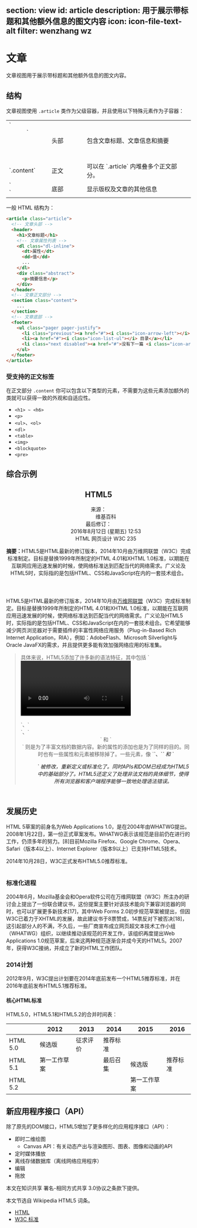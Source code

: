 ﻿section: view
id: article
description: 用于展示带标题和其他额外信息的图文内容
icon: icon-file-text-alt
filter: wenzhang wz
---

# 文章

文章视图用于展示带标题和其他额外信息的图文内容。

## 结构

文章视图使用 `.article` 类作为父级容器，并且使用以下特殊元素作为子容器：

<table class="table">
  <tbody>
    <tr>
      <td style="width: 100px">`<header>`</td>
      <td style="width: 80px">头部</td>
      <td>包含文章标题、文章信息和摘要</td>
    </tr>
    <tr>
      <td>`.content`</td>
      <td>正文</td>
      <td>可以在 `.article` 内堆叠多个正文部分。</td>
    </tr>
    <tr>
      <td>`<footer>`</td>
      <td>底部</td>
      <td>显示版权及文章的其他信息</td>
    </tr>
  </tbody>
</table>

一般 HTML 结构为：

```html
<article class="article">
  <!-- 文章头部 -->
  <header>
    <h1>文章标题</h1>
    <!-- 文章属性列表 -->
    <dl class="dl-inline">
      <dt>属性</dt>
      <dd>值</dd>
      ...
    </dl>
    <div class="abstract">
      <p>摘要信息</p>
    </div>
  </header>
  <!-- 文章正文部分 -->
  <section class="content">
    ...
  </section>
  <!-- 文章底部 -->
  <footer>
    <ul class="pager pager-justify">
      <li class="previous"><a href="#"><i class="icon-arrow-left"></i> 上一篇</a></li>
      <li><a href="#"><i class="icon-list-ul"></i> 目录</a></li>
      <li class="next disabled"><a href="#">没有下一篇 <i class="icon-arrow-right"></i></a></li>
    </ul>
  </footer>
</article>
```

### 受支持的正文标签

在正文部分 `.content` 你可以包含以下类型的元素，不需要为这些元素添加额外的类就可以获得一致的外观和自适应性。

 - `<h1> ~ <h6>`
 - `<p>`
 - `<ul>`、`<ol>`
 - `<dl>`
 - `<table>`
 - `<img>`
 - `<blockquote>`
 - `<pre>`

## 综合示例

<example>
  <article class="article">
    <header contenteditable="true">
      <h1 class="text-center">HTML5</h1>
      <dl class="dl-inline">
        <dt>来源：</dt>
        <dd>维基百科</dd>
        <dt>最后修订：</dt>
        <dd>2016年8月12日 (星期五) 12:53</dd>
        <dt></dt>
        <dd class="pull-right"><span class="label label-success">HTML</span> <span class="label label-warning">网页设计</span> <span class="label label-info">W3C</span> <span class="label label-danger"><i class="icon-eye-open"></i> 235</span></dd>
      </dl>
      <section class="abstract">
        <p><strong>摘要：</strong>HTML5是HTML最新的修订版本，2014年10月由万维网联盟（W3C）完成标准制定。目标是替换1999年所制定的HTML 4.01和XHTML 1.0标准，以期能在互联网应用迅速发展的时候，使网络标准达到匹配当代的网络需求。广义论及HTML5时，实际指的是包括HTML、CSS和JavaScript在内的一套技术组合。</p>
      </section>
    </header>
    <section class="content" contenteditable="true">
      <p>HTML5是HTML最新的修订版本，2014年10月由<a href="https://zh.wikipedia.org/wiki/%E4%B8%87%E7%BB%B4%E7%BD%91%E8%81%94%E7%9B%9F" target="_blank">万维网联盟</a>（W3C）完成标准制定。目标是替换1999年所制定的HTML 4.01和XHTML 1.0标准，以期能在互联网应用迅速发展的时候，使网络标准达到匹配当代的网络需求。广义论及HTML5时，实际指的是包括HTML、CSS和JavaScript在内的一套技术组合。它希望能够减少网页浏览器对于需要插件的丰富性网络应用服务（Plug-in-Based Rich Internet Application，RIA），例如：AdobeFlash、Microsoft Silverlight与Oracle JavaFX的需求，并且提供更多能有效加强网络应用的标准集。</p>
      <blockquote>
        <p>具体来说，HTML5添加了许多新的语法特征，其中包括 `<video>`、`<audio>` 和 `<canvas>` 元素，同时集成了SVG内容。这些元素是为了更容易的在网页中添加和处理多媒体和图片内容而添加的。其它新的元素如 `<section>`、`<article>`、`<header>` 和 `<nav>` 则是为了丰富文档的数据内容。新的属性的添加也是为了同样的目的。同时也有一些属性和元素被移除掉了。一些元素，像 `<a>`、`<cite>` 和 `<menu>` 被修改，重新定义或标准化了。同时APIs和DOM已经成为HTML5中的基础部分了。HTML5还定义了处理非法文档的具体细节，使得所有浏览器和客户端程序能够一致地处理语法错误。</p>
      </blockquote>
      <h2>发展历史</h2>
      <p>HTML 5草案的前身名为Web Applications 1.0，是在2004年由WHATWG提出。2008年1月22日，第一份正式草案发布。WHATWG表示该规范是目前仍在进行的工作，仍须多年的努力。[8]目前Mozilla Firefox、Google Chrome、Opera、Safari（版本4以上）、Internet Explorer（版本9以上）已支持HTML5技术。</p>
      <p>2014年10月28日，W3C正式发布HTML5.0推荐标准。</p>
      <img src="docs/img/slide1.jpg" alt="">
      <h3>标准化进程</h3>
      <p>2004年6月，Mozilla基金会和Opera软件公司在万维网联盟（W3C）所主办的研讨会上提出了一份联合建议书，这份提案主要针对该技术能向下兼容浏览器的同时，也可以扩展更多新技术[17]，其中Web Forms 2.0初步规范草案被提出，但因W3C已着力于XHTML的发展，故此建议书于8票赞成，14票反对下被否决[18]，这引起部分人的不满，不久后，一些厂商宣布成立网页超文本技术工作小组（WHATWG）组织，以继续推动该规范的开发工作，该组织再度提出Web Applications 1.0规范草案，后来这两种规范逐渐合并成今天的HTML5。2007年，获得W3C接纳，并成立了新的HTML工作团队。</p>
      <h3>2014计划</h3>
      <p>2012年9月，W3C提出计划要在2014年底前发布一个HTML5推荐标准，并在2016年底前发布HTML5.1推荐标准。</p>
      <h4>核心HTML标准</h4>
      <p>HTML5.0，HTML5.1和HTML5.2的合并时间表：</p>
      <table>
        <thead>
          <tr>
            <th></th>
            <th>2012</th>
            <th>2013</th>
            <th>2014</th>
            <th>2015</th>
            <th>2016</th>
          </tr>
        </thead>
        <tbody>
          <tr>
            <td>HTML 5.0</td>
            <td>候选版</td>
            <td>征求评价</td>
            <td>推荐标准</td>
            <td></td>
            <td></td>
          </tr>
          <tr>
            <td>HTML 5.1</td>
            <td>第一工作草案</td>
            <td></td>
            <td>最后召集</td>
            <td>候选版</td>
            <td>推荐标准</td>
          </tr>
          <tr>
            <td>HTML 5.2</td>
            <td></td>
            <td></td>
            <td></td>
            <td>第一工作草案</td>
            <td></td>
          </tr>
        </tbody>
      </table>
      <h2>新应用程序接口（API）</h2>
      <p>除了原先的DOM接口，HTML5增加了更多样化的应用程序接口（API）：</p>
      <ul>
        <li>
          即时二维绘图
          <ul>
            <li>Canvas API：有关动态产出与渲染图形、图表、图像和动画的API</li>
          </ul>
        </li>
        <li>定时媒体播放</li>
        <li>离线存储数据库（离线网络应用程序）</li>
        <li>编辑</li>
        <li>拖放</li>
      </ul>
    </section>
    <footer contenteditable="true">
      <p class="pull-right text-muted">本文在知识共享 署名-相同方式共享 3.0协议之条款下提供。</p>
      <p class="text-important">本文节选自 Wikipedia HTML5 词条。</p>
      <ul class="pager pager-justify">
        <li class="previous"><a target="_blank" href="https://zh.wikipedia.org/wiki/Category:HTML"><i class="icon-arrow-left"></i> HTML</a></li>
        <li class="next disabled"><a target="_blank" href="https://zh.wikipedia.org/wiki/Category:W3C%E6%A0%87%E5%87%86">W3C 标准 <i class="icon-arrow-right"></i></a></li>
      </ul>
    </footer>
  </article>
</example>

<template class="pre-scrollable linenums"/>

```html
<article class="article">
  <header>
    <h1 class="text-center">HTML5</h1>
    <dl class="dl-inline">
      <dt>来源：</dt>
      <dd>维基百科</dd>
      <dt>最后修订：</dt>
      <dd>2016年8月12日 (星期五) 12:53</dd>
      <dt></dt>
      <dd class="pull-right"><span class="label label-success">HTML</span> <span class="label label-warning">网页设计</span> <span class="label label-info">W3C</span> <span class="label label-danger"><i class="icon-eye-open"></i> 235</span></dd>
    </dl>
    <section class="abstract">
      <p><strong>摘要：</strong>HTML5是HTML最新的修订版本，2014年10月由万维网联盟（W3C）完成标准制定。目标是替换1999年所制定的HTML 4.01和XHTML 1.0标准，以期能在互联网应用迅速发展的时候，使网络标准达到匹配当代的网络需求。广义论及HTML5时，实际指的是包括HTML、CSS和JavaScript在内的一套技术组合。</p>
    </section>
  </header>
  <section class="content">
    <p>HTML5是HTML最新的修订版本，2014年10月由<a href="https://zh.wikipedia.org/wiki/%E4%B8%87%E7%BB%B4%E7%BD%91%E8%81%94%E7%9B%9F" target="_blank">万维网联盟</a>（W3C）完成标准制定。目标是替换1999年所制定的HTML 4.01和XHTML 1.0标准，以期能在互联网应用迅速发展的时候，使网络标准达到匹配当代的网络需求。广义论及HTML5时，实际指的是包括HTML、CSS和JavaScript在内的一套技术组合。它希望能够减少网页浏览器对于需要插件的丰富性网络应用服务（Plug-in-Based Rich Internet Application，RIA），例如：AdobeFlash、Microsoft Silverlight与Oracle JavaFX的需求，并且提供更多能有效加强网络应用的标准集。</p>
    <blockquote>
      <p>具体来说，HTML5添加了许多新的语法特征，其中包括 `<video>`、`<audio>` 和 `<canvas>` 元素，同时集成了SVG内容。这些元素是为了更容易的在网页中添加和处理多媒体和图片内容而添加的。其它新的元素如 `<section>`、`<article>`、`<header>` 和 `<nav>` 则是为了丰富文档的数据内容。新的属性的添加也是为了同样的目的。同时也有一些属性和元素被移除掉了。一些元素，像 `<a>`、`<cite>` 和 `<menu>` 被修改，重新定义或标准化了。同时APIs和DOM已经成为HTML5中的基础部分了。HTML5还定义了处理非法文档的具体细节，使得所有浏览器和客户端程序能够一致地处理语法错误。</p>
    </blockquote>
    <h2>发展历史</h2>
    <p>HTML 5草案的前身名为Web Applications 1.0，是在2004年由WHATWG提出。2008年1月22日，第一份正式草案发布。WHATWG表示该规范是目前仍在进行的工作，仍须多年的努力。[8]目前Mozilla Firefox、Google Chrome、Opera、Safari（版本4以上）、Internet Explorer（版本9以上）已支持HTML5技术。</p>
    <p>2014年10月28日，W3C正式发布HTML5.0推荐标准。</p>
    <img src="docs/img/slide1.jpg" alt="">
    <h3>标准化进程</h3>
    <p>2004年6月，Mozilla基金会和Opera软件公司在万维网联盟（W3C）所主办的研讨会上提出了一份联合建议书，这份提案主要针对该技术能向下兼容浏览器的同时，也可以扩展更多新技术[17]，其中Web Forms 2.0初步规范草案被提出，但因W3C已着力于XHTML的发展，故此建议书于8票赞成，14票反对下被否决[18]，这引起部分人的不满，不久后，一些厂商宣布成立网页超文本技术工作小组（WHATWG）组织，以继续推动该规范的开发工作，该组织再度提出Web Applications 1.0规范草案，后来这两种规范逐渐合并成今天的HTML5。2007年，获得W3C接纳，并成立了新的HTML工作团队。</p>
    <h3>2014计划</h3>
    <p>2012年9月，W3C提出计划要在2014年底前发布一个HTML5推荐标准，并在2016年底前发布HTML5.1推荐标准。</p>
    <h4>核心HTML标准</h4>
    <p>HTML5.0，HTML5.1和HTML5.2的合并时间表：</p>
    <table>
      <thead>
        <tr>
          <th></th>
          <th>2012</th>
          <th>2013</th>
          <th>2014</th>
          <th>2015</th>
          <th>2016</th>
        </tr>
      </thead>
      <tbody>
        <tr>
          <td>HTML 5.0</td>
          <td>候选版</td>
          <td>征求评价</td>
          <td>推荐标准</td>
          <td></td>
          <td></td>
        </tr>
        <tr>
          <td>HTML 5.1</td>
          <td>第一工作草案</td>
          <td></td>
          <td>最后召集</td>
          <td>候选版</td>
          <td>推荐标准</td>
        </tr>
        <tr>
          <td>HTML 5.2</td>
          <td></td>
          <td></td>
          <td></td>
          <td>第一工作草案</td>
          <td></td>
        </tr>
      </tbody>
    </table>
    <h2>新应用程序接口（API）</h2>
    <p>除了原先的DOM接口，HTML5增加了更多样化的应用程序接口（API）：</p>
    <ul>
      <li>
        即时二维绘图
        <ul>
          <li>Canvas API：有关动态产出与渲染图形、图表、图像和动画的API</li>
        </ul>
      </li>
      <li>定时媒体播放</li>
      <li>离线存储数据库（离线网络应用程序）</li>
      <li>编辑</li>
      <li>拖放</li>
    </ul>
  </section>
  <footer>
    <p class="pull-right text-muted">本文在知识共享 署名-相同方式共享 3.0协议之条款下提供。</p>
    <p class="text-important">本文节选自 Wikipedia HTML5 词条。</p>
    <ul class="pager pager-justify">
      <li class="previous"><a target="_blank" href="https://zh.wikipedia.org/wiki/Category:HTML"><i class="icon-arrow-left"></i> HTML</a></li>
      <li class="next disabled"><a target="_blank" href="https://zh.wikipedia.org/wiki/Category:W3C%E6%A0%87%E5%87%86">W3C 标准 <i class="icon-arrow-right"></i></a></li>
    </ul>
  </footer>
</article>
```

## 更紧凑的文章视图

通过为 `.article` 添加 `article-condensed` 类来获得更加紧凑的文章视图，适合放置在没有内边距的容器内。

<example class="no-padding">
  <article class="article article-condensed">
    <header contenteditable="true">
      <dl class="dl-inline pull-right">
        <dt>来源：</dt>
        <dd>维基百科</dd>
        <dt>最后修订：</dt>
        <dd>2016年8月12日 (星期五) 12:53</dd>
        <dt></dt>
        <dd class="pull-right"><span class="label label-success">HTML</span> <span class="label label-warning">网页设计</span> <span class="label label-info">W3C</span> <span class="label label-danger"><i class="icon-eye-open"></i> 235</span></dd>
      </dl>
      <h1>HTML5</h1>
      <section class="abstract">
        <p><strong>摘要：</strong>HTML5是HTML最新的修订版本，2014年10月由万维网联盟（W3C）完成标准制定。目标是替换1999年所制定的HTML 4.01和XHTML 1.0标准，以期能在互联网应用迅速发展的时候，使网络标准达到匹配当代的网络需求。广义论及HTML5时，实际指的是包括HTML、CSS和JavaScript在内的一套技术组合。</p>
      </section>
    </header>
    <section class="content" contenteditable="true">
      <p>HTML5是HTML最新的修订版本，2014年10月由<a href="https://zh.wikipedia.org/wiki/%E4%B8%87%E7%BB%B4%E7%BD%91%E8%81%94%E7%9B%9F" target="_blank">万维网联盟</a>（W3C）完成标准制定。目标是替换1999年所制定的HTML 4.01和XHTML 1.0标准，以期能在互联网应用迅速发展的时候，使网络标准达到匹配当代的网络需求。广义论及HTML5时，实际指的是包括HTML、CSS和JavaScript在内的一套技术组合。它希望能够减少网页浏览器对于需要插件的丰富性网络应用服务（Plug-in-Based Rich Internet Application，RIA），例如：AdobeFlash、Microsoft Silverlight与Oracle JavaFX的需求，并且提供更多能有效加强网络应用的标准集。</p>
      <blockquote>
        <p>具体来说，HTML5添加了许多新的语法特征，其中包括 `<video>`、`<audio>` 和 `<canvas>` 元素，同时集成了SVG内容。这些元素是为了更容易的在网页中添加和处理多媒体和图片内容而添加的。其它新的元素如 `<section>`、`<article>`、`<header>` 和 `<nav>` 则是为了丰富文档的数据内容。新的属性的添加也是为了同样的目的。同时也有一些属性和元素被移除掉了。一些元素，像 `<a>`、`<cite>` 和 `<menu>` 被修改，重新定义或标准化了。同时APIs和DOM已经成为HTML5中的基础部分了。HTML5还定义了处理非法文档的具体细节，使得所有浏览器和客户端程序能够一致地处理语法错误。</p>
      </blockquote>
      <h2>发展历史</h2>
      <p>HTML 5草案的前身名为Web Applications 1.0，是在2004年由WHATWG提出。2008年1月22日，第一份正式草案发布。WHATWG表示该规范是目前仍在进行的工作，仍须多年的努力。[8]目前Mozilla Firefox、Google Chrome、Opera、Safari（版本4以上）、Internet Explorer（版本9以上）已支持HTML5技术。</p>
      <p>2014年10月28日，W3C正式发布HTML5.0推荐标准。</p>
      <img src="docs/img/slide1.jpg" alt="">
      <h3>标准化进程</h3>
      <p>2004年6月，Mozilla基金会和Opera软件公司在万维网联盟（W3C）所主办的研讨会上提出了一份联合建议书，这份提案主要针对该技术能向下兼容浏览器的同时，也可以扩展更多新技术[17]，其中Web Forms 2.0初步规范草案被提出，但因W3C已着力于XHTML的发展，故此建议书于8票赞成，14票反对下被否决[18]，这引起部分人的不满，不久后，一些厂商宣布成立网页超文本技术工作小组（WHATWG）组织，以继续推动该规范的开发工作，该组织再度提出Web Applications 1.0规范草案，后来这两种规范逐渐合并成今天的HTML5。2007年，获得W3C接纳，并成立了新的HTML工作团队。</p>
      <h3>2014计划</h3>
      <p>2012年9月，W3C提出计划要在2014年底前发布一个HTML5推荐标准，并在2016年底前发布HTML5.1推荐标准。</p>
      <h4>核心HTML标准</h4>
      <p>HTML5.0，HTML5.1和HTML5.2的合并时间表：</p>
      <table>
        <thead>
          <tr>
            <th></th>
            <th>2012</th>
            <th>2013</th>
            <th>2014</th>
            <th>2015</th>
            <th>2016</th>
          </tr>
        </thead>
        <tbody>
          <tr>
            <td>HTML 5.0</td>
            <td>候选版</td>
            <td>征求评价</td>
            <td>推荐标准</td>
            <td></td>
            <td></td>
          </tr>
          <tr>
            <td>HTML 5.1</td>
            <td>第一工作草案</td>
            <td></td>
            <td>最后召集</td>
            <td>候选版</td>
            <td>推荐标准</td>
          </tr>
          <tr>
            <td>HTML 5.2</td>
            <td></td>
            <td></td>
            <td></td>
            <td>第一工作草案</td>
            <td></td>
          </tr>
        </tbody>
      </table>
      <h2>新应用程序接口（API）</h2>
      <p>除了原先的DOM接口，HTML5增加了更多样化的应用程序接口（API）：</p>
      <ul>
        <li>
          即时二维绘图
          <ul>
            <li>Canvas API：有关动态产出与渲染图形、图表、图像和动画的API</li>
          </ul>
        </li>
        <li>定时媒体播放</li>
        <li>离线存储数据库（离线网络应用程序）</li>
        <li>编辑</li>
        <li>拖放</li>
      </ul>
    </section>
    <footer contenteditable="true">
      <p class="pull-right text-muted">本文在知识共享 署名-相同方式共享 3.0协议之条款下提供。</p>
      <p class="text-important">本文节选自 Wikipedia HTML5 词条。</p>
      <ul class="pager pager-justify">
        <li class="previous"><a target="_blank" href="https://zh.wikipedia.org/wiki/Category:HTML"><i class="icon-arrow-left"></i> HTML</a></li>
        <li class="next disabled"><a target="_blank" href="https://zh.wikipedia.org/wiki/Category:W3C%E6%A0%87%E5%87%86">W3C 标准 <i class="icon-arrow-right"></i></a></li>
      </ul>
    </footer>
  </article>
</example>

<template class="pre-scrollable linenums"/>

```html
<article class="article article-condensed">
  <header>
    <dl class="dl-inline pull-right">
      <dt>来源：</dt>
      <dd>维基百科</dd>
      <dt>最后修订：</dt>
      <dd>2016年8月12日 (星期五) 12:53</dd>
      <dt></dt>
      <dd class="pull-right"><span class="label label-success">HTML</span> <span class="label label-warning">网页设计</span> <span class="label label-info">W3C</span> <span class="label label-danger"><i class="icon-eye-open"></i> 235</span></dd>
    </dl>
    <h1>HTML5</h1>
    <section class="abstract">
      <p><strong>摘要：</strong>HTML5是HTML最新的修订版本，2014年10月由万维网联盟（W3C）完成标准制定。目标是替换1999年所制定的HTML 4.01和XHTML 1.0标准，以期能在互联网应用迅速发展的时候，使网络标准达到匹配当代的网络需求。广义论及HTML5时，实际指的是包括HTML、CSS和JavaScript在内的一套技术组合。</p>
    </section>
  </header>
  <section class="content">
    <p>HTML5是HTML最新的修订版本，2014年10月由<a href="https://zh.wikipedia.org/wiki/%E4%B8%87%E7%BB%B4%E7%BD%91%E8%81%94%E7%9B%9F" target="_blank">万维网联盟</a>（W3C）完成标准制定。目标是替换1999年所制定的HTML 4.01和XHTML 1.0标准，以期能在互联网应用迅速发展的时候，使网络标准达到匹配当代的网络需求。广义论及HTML5时，实际指的是包括HTML、CSS和JavaScript在内的一套技术组合。它希望能够减少网页浏览器对于需要插件的丰富性网络应用服务（Plug-in-Based Rich Internet Application，RIA），例如：AdobeFlash、Microsoft Silverlight与Oracle JavaFX的需求，并且提供更多能有效加强网络应用的标准集。</p>
    <blockquote>
      <p>具体来说，HTML5添加了许多新的语法特征，其中包括 `<video>`、`<audio>` 和 `<canvas>` 元素，同时集成了SVG内容。这些元素是为了更容易的在网页中添加和处理多媒体和图片内容而添加的。其它新的元素如 `<section>`、`<article>`、`<header>` 和 `<nav>` 则是为了丰富文档的数据内容。新的属性的添加也是为了同样的目的。同时也有一些属性和元素被移除掉了。一些元素，像 `<a>`、`<cite>` 和 `<menu>` 被修改，重新定义或标准化了。同时APIs和DOM已经成为HTML5中的基础部分了。HTML5还定义了处理非法文档的具体细节，使得所有浏览器和客户端程序能够一致地处理语法错误。</p>
    </blockquote>
    <h2>发展历史</h2>
    <p>HTML 5草案的前身名为Web Applications 1.0，是在2004年由WHATWG提出。2008年1月22日，第一份正式草案发布。WHATWG表示该规范是目前仍在进行的工作，仍须多年的努力。[8]目前Mozilla Firefox、Google Chrome、Opera、Safari（版本4以上）、Internet Explorer（版本9以上）已支持HTML5技术。</p>
    <p>2014年10月28日，W3C正式发布HTML5.0推荐标准。</p>
    <img src="docs/img/slide1.jpg" alt="">
    <h3>标准化进程</h3>
    <p>2004年6月，Mozilla基金会和Opera软件公司在万维网联盟（W3C）所主办的研讨会上提出了一份联合建议书，这份提案主要针对该技术能向下兼容浏览器的同时，也可以扩展更多新技术[17]，其中Web Forms 2.0初步规范草案被提出，但因W3C已着力于XHTML的发展，故此建议书于8票赞成，14票反对下被否决[18]，这引起部分人的不满，不久后，一些厂商宣布成立网页超文本技术工作小组（WHATWG）组织，以继续推动该规范的开发工作，该组织再度提出Web Applications 1.0规范草案，后来这两种规范逐渐合并成今天的HTML5。2007年，获得W3C接纳，并成立了新的HTML工作团队。</p>
    <h3>2014计划</h3>
    <p>2012年9月，W3C提出计划要在2014年底前发布一个HTML5推荐标准，并在2016年底前发布HTML5.1推荐标准。</p>
    <h4>核心HTML标准</h4>
    <p>HTML5.0，HTML5.1和HTML5.2的合并时间表：</p>
    <table>
      <thead>
        <tr>
          <th></th>
          <th>2012</th>
          <th>2013</th>
          <th>2014</th>
          <th>2015</th>
          <th>2016</th>
        </tr>
      </thead>
      <tbody>
        <tr>
          <td>HTML 5.0</td>
          <td>候选版</td>
          <td>征求评价</td>
          <td>推荐标准</td>
          <td></td>
          <td></td>
        </tr>
        <tr>
          <td>HTML 5.1</td>
          <td>第一工作草案</td>
          <td></td>
          <td>最后召集</td>
          <td>候选版</td>
          <td>推荐标准</td>
        </tr>
        <tr>
          <td>HTML 5.2</td>
          <td></td>
          <td></td>
          <td></td>
          <td>第一工作草案</td>
          <td></td>
        </tr>
      </tbody>
    </table>
    <h2>新应用程序接口（API）</h2>
    <p>除了原先的DOM接口，HTML5增加了更多样化的应用程序接口（API）：</p>
    <ul>
      <li>
        即时二维绘图
        <ul>
          <li>Canvas API：有关动态产出与渲染图形、图表、图像和动画的API</li>
        </ul>
      </li>
      <li>定时媒体播放</li>
      <li>离线存储数据库（离线网络应用程序）</li>
      <li>编辑</li>
      <li>拖放</li>
    </ul>
  </section>
  <footer>
    <p class="pull-right text-muted">本文在知识共享 署名-相同方式共享 3.0协议之条款下提供。</p>
    <p class="text-important">本文节选自 Wikipedia HTML5 词条。</p>
    <ul class="pager pager-justify">
      <li class="previous"><a target="_blank" href="https://zh.wikipedia.org/wiki/Category:HTML"><i class="icon-arrow-left"></i> HTML</a></li>
      <li class="next disabled"><a target="_blank" href="https://zh.wikipedia.org/wiki/Category:W3C%E6%A0%87%E5%87%86">W3C 标准 <i class="icon-arrow-right"></i></a></li>
    </ul>
  </footer>
</article>
```

<div class="alert with-icon">
  <i class="icon-smile"></i>
  <div class="content">
    <p>非常感谢 <a class="alert-link" href="http://weibo.com/snowinfish" target="_blank">@snowinfish</a> 为本章节提供演示所用的全部图片。</p>
    <p class="margin-zero">图片仅供 ZUI 演示使用，未经作者授权，不得用作他用。</p>
  </div>
</div>
